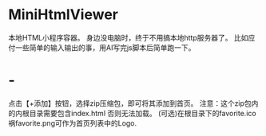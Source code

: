 # MiniHtmlViewer
本地HTML小程序容器。
身边没电脑时，终于不用搞本地http服务器了。
比如应付一些简单的输入输出的事，用AI写完js脚本后简单跑一下。
# -
点击【+添加】按钮，选择zip压缩包，即可将其添加到首页。
注意：这个zip包内的内根目录需要包含index.html 否则无法加载。
(可选)在根目录下的favorite.ico祸favorite.png可作为首页列表中的Logo.
